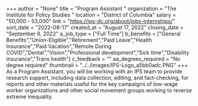 +++
author = "None"
title = "Program Assistant "
organization = "The Institute for Policy Studies "
location = "District of Columbia"
salary = "50,000 - 53,000"
link = "https://ips-dc.org/about/jobs-internships/"
sort_date = "2022-08-17"
created_at = "August 17, 2022"
closing_date = "September 6, 2022"
a_job_type = ["Full Time"]
b_benefits = ["General Benefits","Union-Eligible","Retirement","Paid Leave","Health Insurance","Paid Vacation","Remote During COVID","Dental","Vision","Professional development","Sick time","Disability insurance","Trans health"]
c_feedback = ""
aa_degrees_required = "No degree required"
thumbnail = "../../images/IPS-Logo_a5bb0adc.PNG"
+++
As a Program Assistant, you will be working with an IPS team to provide research support, including data collection, editing, and fact-checking, for reports and other materials useful for the key campaigns of low-wage worker organizations and other social movement groups working to reverse extreme inequality.